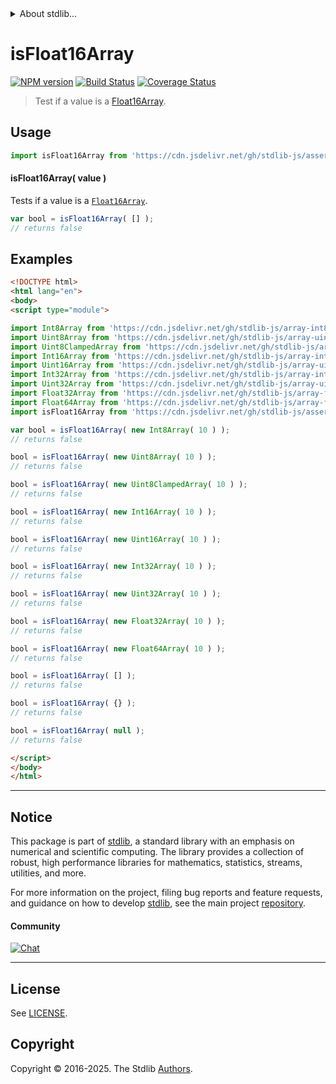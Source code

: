 <!--

@license Apache-2.0

Copyright (c) 2025 The Stdlib Authors.

Licensed under the Apache License, Version 2.0 (the "License");
you may not use this file except in compliance with the License.
You may obtain a copy of the License at

   http://www.apache.org/licenses/LICENSE-2.0

Unless required by applicable law or agreed to in writing, software
distributed under the License is distributed on an "AS IS" BASIS,
WITHOUT WARRANTIES OR CONDITIONS OF ANY KIND, either express or implied.
See the License for the specific language governing permissions and
limitations under the License.

-->


<details>
  <summary>
    About stdlib...
  </summary>
  <p>We believe in a future in which the web is a preferred environment for numerical computation. To help realize this future, we've built stdlib. stdlib is a standard library, with an emphasis on numerical and scientific computation, written in JavaScript (and C) for execution in browsers and in Node.js.</p>
  <p>The library is fully decomposable, being architected in such a way that you can swap out and mix and match APIs and functionality to cater to your exact preferences and use cases.</p>
  <p>When you use stdlib, you can be absolutely certain that you are using the most thorough, rigorous, well-written, studied, documented, tested, measured, and high-quality code out there.</p>
  <p>To join us in bringing numerical computing to the web, get started by checking us out on <a href="https://github.com/stdlib-js/stdlib">GitHub</a>, and please consider <a href="https://opencollective.com/stdlib">financially supporting stdlib</a>. We greatly appreciate your continued support!</p>
</details>

# isFloat16Array

[![NPM version][npm-image]][npm-url] [![Build Status][test-image]][test-url] [![Coverage Status][coverage-image]][coverage-url] <!-- [![dependencies][dependencies-image]][dependencies-url] -->

> Test if a value is a [Float16Array][mdn-float16array].



<section class="usage">

## Usage

```javascript
import isFloat16Array from 'https://cdn.jsdelivr.net/gh/stdlib-js/assert-is-float16array@esm/index.mjs';
```

#### isFloat16Array( value )

Tests if a value is a [`Float16Array`][mdn-float16array].

<!-- TODO: update example once `array/float16` is added -->

```javascript
var bool = isFloat16Array( [] );
// returns false
```

</section>

<!-- /.usage -->

<section class="examples">

## Examples

<!-- eslint no-undef: "error" -->

```html
<!DOCTYPE html>
<html lang="en">
<body>
<script type="module">

import Int8Array from 'https://cdn.jsdelivr.net/gh/stdlib-js/array-int8@esm/index.mjs';
import Uint8Array from 'https://cdn.jsdelivr.net/gh/stdlib-js/array-uint8@esm/index.mjs';
import Uint8ClampedArray from 'https://cdn.jsdelivr.net/gh/stdlib-js/array-uint8c@esm/index.mjs';
import Int16Array from 'https://cdn.jsdelivr.net/gh/stdlib-js/array-int16@esm/index.mjs';
import Uint16Array from 'https://cdn.jsdelivr.net/gh/stdlib-js/array-uint16@esm/index.mjs';
import Int32Array from 'https://cdn.jsdelivr.net/gh/stdlib-js/array-int32@esm/index.mjs';
import Uint32Array from 'https://cdn.jsdelivr.net/gh/stdlib-js/array-uint32@esm/index.mjs';
import Float32Array from 'https://cdn.jsdelivr.net/gh/stdlib-js/array-float32@esm/index.mjs';
import Float64Array from 'https://cdn.jsdelivr.net/gh/stdlib-js/array-float64@esm/index.mjs';
import isFloat16Array from 'https://cdn.jsdelivr.net/gh/stdlib-js/assert-is-float16array@esm/index.mjs';

var bool = isFloat16Array( new Int8Array( 10 ) );
// returns false

bool = isFloat16Array( new Uint8Array( 10 ) );
// returns false

bool = isFloat16Array( new Uint8ClampedArray( 10 ) );
// returns false

bool = isFloat16Array( new Int16Array( 10 ) );
// returns false

bool = isFloat16Array( new Uint16Array( 10 ) );
// returns false

bool = isFloat16Array( new Int32Array( 10 ) );
// returns false

bool = isFloat16Array( new Uint32Array( 10 ) );
// returns false

bool = isFloat16Array( new Float32Array( 10 ) );
// returns false

bool = isFloat16Array( new Float64Array( 10 ) );
// returns false

bool = isFloat16Array( [] );
// returns false

bool = isFloat16Array( {} );
// returns false

bool = isFloat16Array( null );
// returns false

</script>
</body>
</html>
```

</section>

<!-- /.examples -->

<!-- Section for related `stdlib` packages. Do not manually edit this section, as it is automatically populated. -->

<section class="related">

</section>

<!-- /.related -->

<!-- Section for all links. Make sure to keep an empty line after the `section` element and another before the `/section` close. -->


<section class="main-repo" >

* * *

## Notice

This package is part of [stdlib][stdlib], a standard library with an emphasis on numerical and scientific computing. The library provides a collection of robust, high performance libraries for mathematics, statistics, streams, utilities, and more.

For more information on the project, filing bug reports and feature requests, and guidance on how to develop [stdlib][stdlib], see the main project [repository][stdlib].

#### Community

[![Chat][chat-image]][chat-url]

---

## License

See [LICENSE][stdlib-license].


## Copyright

Copyright &copy; 2016-2025. The Stdlib [Authors][stdlib-authors].

</section>

<!-- /.stdlib -->

<!-- Section for all links. Make sure to keep an empty line after the `section` element and another before the `/section` close. -->

<section class="links">

[npm-image]: http://img.shields.io/npm/v/@stdlib/assert-is-float16array.svg
[npm-url]: https://npmjs.org/package/@stdlib/assert-is-float16array

[test-image]: https://github.com/stdlib-js/assert-is-float16array/actions/workflows/test.yml/badge.svg?branch=main
[test-url]: https://github.com/stdlib-js/assert-is-float16array/actions/workflows/test.yml?query=branch:main

[coverage-image]: https://img.shields.io/codecov/c/github/stdlib-js/assert-is-float16array/main.svg
[coverage-url]: https://codecov.io/github/stdlib-js/assert-is-float16array?branch=main

<!--

[dependencies-image]: https://img.shields.io/david/stdlib-js/assert-is-float16array.svg
[dependencies-url]: https://david-dm.org/stdlib-js/assert-is-float16array/main

-->

[chat-image]: https://img.shields.io/gitter/room/stdlib-js/stdlib.svg
[chat-url]: https://app.gitter.im/#/room/#stdlib-js_stdlib:gitter.im

[stdlib]: https://github.com/stdlib-js/stdlib

[stdlib-authors]: https://github.com/stdlib-js/stdlib/graphs/contributors

[umd]: https://github.com/umdjs/umd
[es-module]: https://developer.mozilla.org/en-US/docs/Web/JavaScript/Guide/Modules

[deno-url]: https://github.com/stdlib-js/assert-is-float16array/tree/deno
[deno-readme]: https://github.com/stdlib-js/assert-is-float16array/blob/deno/README.md
[umd-url]: https://github.com/stdlib-js/assert-is-float16array/tree/umd
[umd-readme]: https://github.com/stdlib-js/assert-is-float16array/blob/umd/README.md
[esm-url]: https://github.com/stdlib-js/assert-is-float16array/tree/esm
[esm-readme]: https://github.com/stdlib-js/assert-is-float16array/blob/esm/README.md
[branches-url]: https://github.com/stdlib-js/assert-is-float16array/blob/main/branches.md

[stdlib-license]: https://raw.githubusercontent.com/stdlib-js/assert-is-float16array/main/LICENSE

[mdn-float16array]: https://developer.mozilla.org/en-US/docs/Web/JavaScript/Reference/Global_Objects/Float16Array

</section>

<!-- /.links -->
